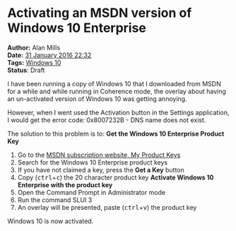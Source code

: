 Activating an MSDN version of Windows 10 Enterprise
===================================================
**Author:** Alan Mills  
**Date:** [31 January 2016 22:32](/blog/history/2016-01.md)  
**Tags:** [Windows 10](/blog/categories/windows-10.md)  
**Status**: Draft

I have been running a copy of Windows 10 that I downloaded from MSDN for a while and while running in Coherence mode, the overlay about having an un-activated version of Windows 10 was getting annoying.

However, when I went used the Activation button in the Settings application, I would get the error code: 0x8007232B - DNS name does not exist.

The solution to this problem is to:
**Get the Windows 10 Enterprise Product Key**
1. Go to the [MSDN subscription website, My Product Keys](https://msdn.microsoft.com/en-us/subscriptions/keys/)
2. Search for the Windows 10 Enterprise product keys
3. If you have not claimed a key, press the **Get a Key** button
4. Copy (<kbd>ctrl</kbd>+<kbd>c</kbd>) the 20 character product key
**Activate Windows 10 Enterprise with the product key**
5. Open the Command Prompt in Administrator mode
6. Run the command SLUI 3
7. An overlay will be presented, paste (<kbd>ctrl</kbd>+<kbd>v</kbd>) the product key

Windows 10 is now activated.

